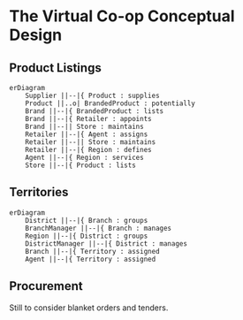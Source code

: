 # The Virtual Co-op Conceptual Design

## Product Listings

```mermaid
erDiagram
    Supplier ||--|{ Product : supplies
    Product ||..o| BrandedProduct : potentially
    Brand ||--|{ BrandedProduct : lists
    Brand ||--|{ Retailer : appoints
    Brand ||--|| Store : maintains
    Retailer ||--|{ Agent : assigns
    Retailer ||--|| Store : maintains
    Retailer ||--|{ Region : defines
    Agent ||--|{ Region : services
    Store ||--|{ Product : lists
```

## Territories

```mermaid
erDiagram
    District ||--|{ Branch : groups
    BranchManager ||--|{ Branch : manages
    Region ||--|{ District : groups
    DistrictManager ||--|{ District : manages
    Branch ||--|{ Territory : assigned
    Agent ||--|{ Territory : assigned
```

## Procurement

Still to consider blanket orders and tenders.
